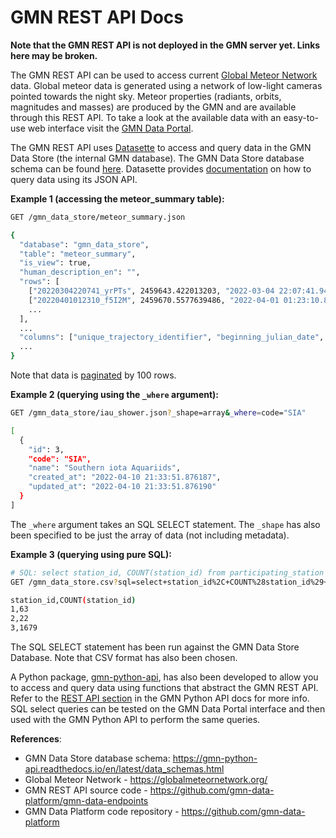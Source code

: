 # GMN REST API Docs

**Note that the GMN REST API is not deployed in the GMN server yet. Links here may be broken.**

The GMN REST API can be used to access current [Global Meteor Network](https://globalmeteornetwork.org/) data. 
Global meteor data is generated using a network of low-light cameras pointed towards the night sky. Meteor properties (radiants, orbits, magnitudes and masses) are produced by the GMN and are available through this REST API.
To take a look at the available data with an easy-to-use web interface visit the [GMN Data Portal]().

The GMN REST API uses [Datasette](https://datasette.io/) to access and query data in the GMN Data Store (the internal GMN database). The GMN Data Store database schema can be found [here](https://github.com/gmn-data-platform/gmn-data-store/blob/main/database_schema.md). Datasette provides [documentation](https://docs.datasette.io/en/stable/json_api.html) on how to query data using its JSON API.

**Example 1 (accessing the meteor_summary table):**
```sh
GET /gmn_data_store/meteor_summary.json

{
  "database": "gmn_data_store",
  "table": "meteor_summary",
  "is_view": true,
  "human_description_en": "",
  "rows": [
    ["20220304220741_yrPTs", 2459643.422013203, "2022-03-04 22:07:41.940752", ...]
    ["20220401012310_f5I2M", 2459670.5577639486, "2022-04-01 01:23:10.805157", ...],
    ...
  ],
  ...
  "columns": ["unique_trajectory_identifier", "beginning_julian_date", "beginning_utc_time", ...],
  ...
}
```
Note that data is [paginated](https://docs.datasette.io/en/stable/json_api.html#pagination) by 100 rows.

**Example 2 (querying using the `_where` argument):**
```sh
GET /gmn_data_store/iau_shower.json?_shape=array&_where=code="SIA"

[
  {
    "id": 3,
    "code": "SIA",
    "name": "Southern iota Aquariids",
    "created_at": "2022-04-10 21:33:51.876187",
    "updated_at": "2022-04-10 21:33:51.876190"
  }
]
```
The `_where` argument takes an SQL SELECT statement. The `_shape` has also been specified to be just the array of data (not including metadata).

**Example 3 (querying using pure SQL):**
```sh
# SQL: select station_id, COUNT(station_id) from participating_station GROUP BY station_id;
GET /gmn_data_store.csv?sql=select+station_id%2C+COUNT%28station_id%29+from+participating_station+GROUP+BY+station_id%3B

station_id,COUNT(station_id)
1,63
2,22
3,1679
```

The SQL SELECT statement has been run against the GMN Data Store Database. Note that CSV format has also been chosen.

A Python package, [gmn-python-api](https://gmn-python-api.readthedocs.io/en/latest/), has also been developed to allow you to access and query data using functions that abstract the GMN REST API. Refer to the [REST API section](https://gmn-python-api.readthedocs.io/en/latest/rest_api.html) in the GMN Python API docs for more info. SQL select queries can be tested on the GMN Data Portal interface and then used with the GMN Python API to perform the same queries.

**References**:
- GMN Data Store database schema: https://gmn-python-api.readthedocs.io/en/latest/data_schemas.html
- Global Meteor Network - https://globalmeteornetwork.org/
- GMN REST API source code - https://github.com/gmn-data-platform/gmn-data-endpoints
- GMN Data Platform code repository - https://github.com/gmn-data-platform
